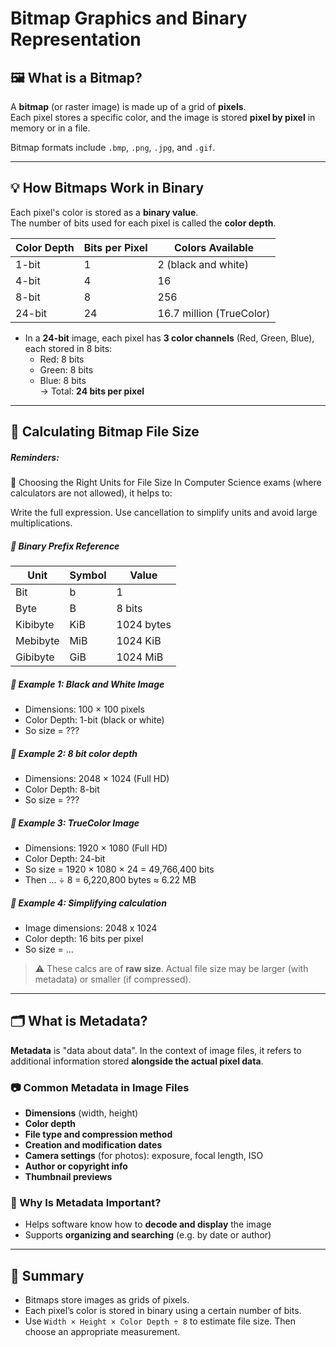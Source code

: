 # Bitmap Graphics and Binary Representation

## 🖼️ What is a Bitmap?

A **bitmap** (or raster image) is made up of a grid of **pixels**.  
Each pixel stores a specific color, and the image is stored **pixel by pixel** in memory or in a file.

Bitmap formats include `.bmp`, `.png`, `.jpg`, and `.gif`.

---

## 💡 How Bitmaps Work in Binary

Each pixel's color is stored as a **binary value**.  
The number of bits used for each pixel is called the **color depth**.

| Color Depth | Bits per Pixel | Colors Available      |
|-------------|----------------|------------------------|
| 1-bit       | 1              | 2 (black and white)    |
| 4-bit       | 4              | 16                     |
| 8-bit       | 8              | 256                    |
| 24-bit      | 24             | 16.7 million (TrueColor) |

- In a **24-bit** image, each pixel has **3 color channels** (Red, Green, Blue), each stored in 8 bits:
  - Red: 8 bits  
  - Green: 8 bits  
  - Blue: 8 bits  
  → Total: **24 bits per pixel**

---

## 📏 Calculating Bitmap File Size

##### Reminders:

📐 Choosing the Right Units for File Size
In Computer Science exams (where calculators are not allowed), it helps to:

Write the full expression. Use cancellation to simplify units and avoid large multiplications.

##### 📏 Binary Prefix Reference

| Unit     | Symbol | Value      |
| -------- | ------ | ---------- |
| Bit      | b      | 1          |
| Byte     | B      | 8 bits     |
| Kibibyte | KiB    | 1024 bytes |
| Mebibyte | MiB    | 1024 KiB   |
| Gibibyte | GiB    | 1024 MiB   |


##### 🧮 Example 1: Black and White Image

- Dimensions: 100 × 100 pixels  
- Color Depth: 1-bit (black or white)
- So size = ???

##### 🧮 Example 2: 8 bit color depth

- Dimensions: 2048 × 1024 (Full HD)  
- Color Depth: 8-bit
- So size = ???

##### 🧮 Example 3: TrueColor Image

- Dimensions: 1920 × 1080 (Full HD)  
- Color Depth: 24-bit
- So size = 1920 × 1080 × 24 = 49,766,400 bits
- Then ... ÷ 8 = 6,220,800 bytes ≈ 6.22 MB


##### 🧮 Example 4: Simplifying calculation

- Image dimensions: 2048 x 1024
- Color depth: 16 bits per pixel
- So size  = ...

> ⚠️ These calcs are of **raw size**. Actual file size may be larger (with metadata) or smaller (if compressed).

---

## 🗂️ What is Metadata?

**Metadata** is "data about data". In the context of image files, it refers to additional information stored **alongside the actual pixel data**.

### 📷 Common Metadata in Image Files

- **Dimensions** (width, height)
- **Color depth**
- **File type and compression method**
- **Creation and modification dates**
- **Camera settings** (for photos): exposure, focal length, ISO
- **Author or copyright info**
- **Thumbnail previews**

### 🧠 Why Is Metadata Important?

- Helps software know how to **decode and display** the image
- Supports **organizing and searching** (e.g. by date or author)

---


## 🧱 Summary

- Bitmaps store images as grids of pixels.
- Each pixel’s color is stored in binary using a certain number of bits.
- Use `Width × Height × Color Depth ÷ 8` to estimate file size. Then choose an appropriate measurement.





